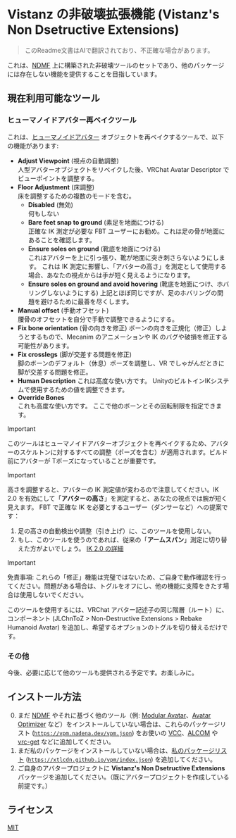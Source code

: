# Vistanz の非破壊拡張機能 (Vistanz's Non Dsetructive Extensions)

> このReadme文書はAIで翻訳されており、不正確な場合があります。

これは、[NDMF](https://ndmf.nadena.dev/) 上に構築された非破壊ツールのセットであり、他のパッケージには存在しない機能を提供することを目指しています。

## 現在利用可能なツール

### ヒューマノイドアバター再ベイクツール

これは、[ヒューマノイドアバター](https://docs.unity3d.com/2022.3/Documentation/Manual/AvatarCreationandSetup.html) オブジェクトを再ベイクするツールで、以下の機能があります:

- **Adjust Viewpoint** (視点の自動調整)  
  人型アバターオブジェクトをリベイクした後、VRChat Avatar Descriptor でビューポイントを調整する。
- **Floor Adjustment** (床調整)  
  床を調整するための複数のモードを含む。  
  - **Disabled** (無効)  
    何もしない
  - **Bare feet snap to ground** (素足を地面につける)  
    正確な IK 測定が必要な FBT ユーザーにお勧め。これは足の骨が地面にあることを確認します。
  - **Ensure soles on ground** (靴底を地面につける)  
    これはアバターを上に引っ張り、靴が地面に突き刺さらないようにします。
    これは IK 測定に影響し、「アバターの高さ」を測定として使用する場合、あなたの視点からは手が短く見えるようになります。
  - **Ensure soles on ground and avoid hovering** (靴底を地面につけ、ホバリングしないようにする)
    上記とほぼ同じですが、足のホバリングの問題を避けるために最善を尽くします。
- **Manual offset** (手動オフセット)  
  腰骨のオフセットを自分で手動で調整できるようにする。
- **Fix bone orientation** (骨の向きを修正)
  ボーンの向きを正規化（修正）しようとするもので、Mecanim のアニメーションや IK のバグや破損を修正する可能性があります。
- **Fix crosslegs** (脚が交差する問題を修正)  
  脚のボーンのデフォルト（休息）ポーズを調整し、VR でしゃがんだときに脚が交差する問題を修正。
- **Human Description**
  これは高度な使い方です。
  UnityのビルトインIKシステムで使用するための値を調整できます。
- **Override Bones**  
  これも高度な使い方です。
  ここで他のボーンとその回転制限を指定できます。

> [!IMPORTANT]  
> このツールはヒューマノイドアバターオブジェクトを再ベイクするため、アバターのスケルトンに対するすべての調整（ポーズを含む）が適用されます。ビルド前にアバターが Tポーズになっていることが重要です。

> [!IMPORTANT]
> 高さを調整すると、アバターの IK 測定値が変わるので注意してください。IK 2.0 を有効にして「**アバターの高さ**」を測定すると、あなたの視点では腕が短く見えます。
> FBT で正確な IK を必要とするユーザー（ダンサーなど）への提案です：
> 1. 足の高さの自動検出や調整（引き上げ）に、このツールを使用しない。
> 2. もし、このツールを使うのであれば、従来の「**アームスパン**」測定に切り替えた方がよいでしょう。
> [IK 2.0 の詳細](https://docs.vrchat.com/docs/ik-20-features-and-options)

> [!IMPORTANT]  
> 免責事項: これらの「修正」機能は完璧ではないため、ご自身で動作確認を行ってください。問題がある場合は、トグルをオフにし、他の機能に支障をきたす場合は使用しないでください。

このツールを使用するには、VRChat アバター記述子の同じ階層（ルート）に、コンポーネント (JLChnToZ > Non-Destructive Extensions > Rebake Humanoid Avatar) を追加し、希望するオプションのトグルを切り替えるだけです。

### その他

今後、必要に応じて他のツールも提供される予定です。お楽しみに。

## インストール方法

0. まだ [NDMF](https://ndmf.nadena.dev/) やそれに基づく他のツール（例: [Modular Avatar](https://modular-avatar.nadena.dev/)、[Avatar Optimizer](https://vpm.anatawa12.com/avatar-optimizer/) など）をインストールしていない場合は、これらのパッケージリスト ([`https://vpm.nadena.dev/vpm.json`](vcc://vpm/addRepo?url=https://vpm.nadena.dev/vpm.json)) をお使いの [VCC](https://vcc.docs.vrchat.com/)、[ALCOM](https://vrc-get.anatawa12.com/alcom/) や [vrc-get](https://github.com/vrc-get/vrc-get) などに追加してください。  
1. まだ私のパッケージをインストールしていない場合は、[私のパッケージリスト](https://xtlcdn.github.io/vpm/) ([`https://xtlcdn.github.io/vpm/index.json`](vcc://vpm/addRepo?url=https://xtlcdn.github.io/vpm/index.json)) を追加してください。  
2. ご自身のアバタープロジェクトに **Vistanz's Non Dsetructive Extensions** パッケージを追加してください。（既にアバタープロジェクトを作成している前提です。）

## ライセンス

[MIT](LICENSE)